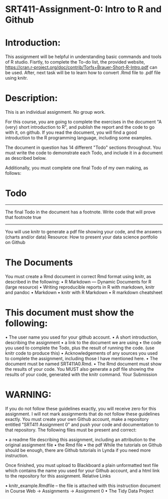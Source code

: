 # SRT411-Assignment-0: Intro to R and Github

# Introduction:
This assignment will be helpful in understanding basic commands and tools of R studio. Fisrtly, to complete the To-do list, the provided website, https://cran.r-project.org/doc/contrib/Torfs+Brauer-Short-R-Intro.pdf
can be used. After, next task will be to learn how to convert .Rmd file to .pdf file using knitr.
# Description:
This is an individual assignment. No group work.

For this course, you are going to complete the exercises in the document "A (very) short introduction to R", and publish the report and the code to go with it, on github. If you read the document, you will find a good introduction to the R programming language, including some examples.

The document in question has 14 different "Todo" sections throughout. You must write the code to demonstrate each Todo, and include it in a document as described below.

Additionally, you must complete one final Todo of my own making, as follows:

# Todo
________________________________________
The final Todo in the document has a footnote. Write code that will prove that footnote true
________________________________________
You will use knitr to generate a pdf file showing your code, and the answers (charts and/or data)
Resource:
How to present your data science portfolio on Github

# The Documents

You must create a Rmd document in correct Rmd format using knitr, as described in the following:
•	R Markdown — Dynamic Documents for R (large resource)
•	Writing reproducible reports in R with markdown, knitr and pandoc
•	Markdown
•	knitr with R Markdown
•	R markdown cheatsheet

# This document must show the following:

•	The user name you used for your github account.
•	A short introduction, describing the assignment 
•	a link to the document we are using
•	the code you used to complete the Todo, plus the result of running the code. (use knitr code to produce this)
•	Acknowledgements of any sources you used to complete the assignment, including those I have mentioned here.
•	The document must be named SRT411A0.Rmd.
•	The Rmd document must show the results of your code.
You MUST also generate a pdf file showing the results of your code, generated with the knitr command.
Your Submission

# WARNING: 
If you do not follow these guidelines exactly, you will receive zero for this assignment. I will not mark assignments that do not follow these guidelines exactly.
You must create your own Github account, make a repository entitled "SRT411 Assignment 0" and push your code and documentation to that repository.
The following files must be present and correct:

•	a readme file describing this assignment, including an attribution to the original assignment file
•	the Rmd file
•	the pdf
While the tutorials on Github should be enough, there are Github tutorials in Lynda if you need more instruction.

Once finished, you must upload to Blackboard a plain unformatted text file which contains the name you used for your Github account, and a html link to the repository for this assignment.
Relative Links

•	knitr_example.Rmdfile – the file is attached with this instruction document in Course Web -> Assignments -> Assignment 0
•	 The Tidy Data Project
